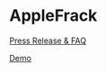 # AppleFrack

[Press Release & FAQ](https://github.com/evanwb/applefrack/blob/main/prfaq.pdf)

[Demo](https://drive.google.com/file/d/1Mc21_zbh8LqulXiHms_4OlwSzWieDdM6/view?usp=share_link)
